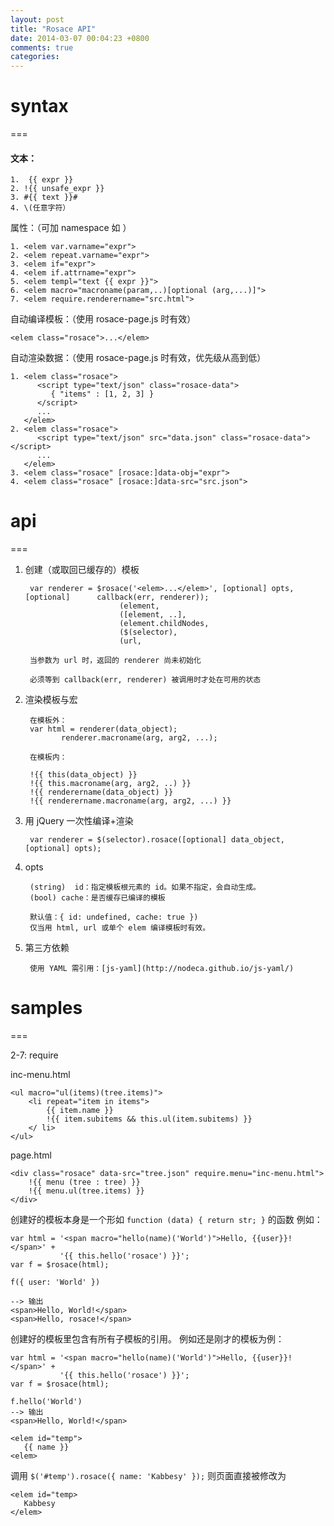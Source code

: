 ```yaml
---
layout: post
title: "Rosace API"
date: 2014-03-07 00:04:23 +0800
comments: true
categories: 
---
```

# syntax
===

#### 文本：

	1.  {{ expr }} 
	2. !{{ unsafe_expr }}
	3. #{{ text }}#
	4. \(任意字符）

属性：（可加 namespace 如 <elem rosace:if="expr">）

    1. <elem var.varname="expr">
    2. <elem repeat.varname="expr">
    3. <elem if="expr">
    4. <elem if.attrname="expr">
    5. <elem templ="text {{ expr }}">
    6. <elem macro="macroname(param,..)[optional (arg,...)]">
    7. <elem require.renderername="src.html">

自动编译模板：（使用 rosace-page.js 时有效）

    <elem class="rosace">...</elem>

自动渲染数据：（使用 rosace-page.js 时有效，优先级从高到低）

    1. <elem class="rosace">
          <script type="text/json" class="rosace-data">
             { "items" : [1, 2, 3] }
          </script>
          ...
       </elem>
    2. <elem class="rosace">
          <script type="text/json" src="data.json" class="rosace-data"></script>
          ...
       </elem>
    3. <elem class="rosace" [rosace:]data-obj="expr">
    4. <elem class="rosace" [rosace:]data-src="src.json">



# api
===

1. 创建（或取回已缓存的）模板

		var renderer = $rosace('<elem>...</elem>', [optional] opts, [optional] 		callback(err, renderer));
                            (element,
                            ([element, ..],
                            (element.childNodes,
                            ($(selector),
                            (url,
   
  		当参数为 url 时，返回的 renderer 尚未初始化
  
  		必须等到 callback(err, renderer) 被调用时才处在可用的状态

2. 渲染模板与宏

		在模板外：
	    var html = renderer(data_object);
               renderer.macroname(arg, arg2, ...);

    	在模板内：
  
		!{{ this(data_object) }}
    	!{{ this.macroname(arg, arg2, ..) }}
	    !{{ renderername(data_object) }}
    	!{{ renderername.macroname(arg, arg2, ...) }}

3. 用 jQuery 一次性编译+渲染
		
		var renderer = $(selector).rosace([optional] data_object, [optional] opts);
		

4. opts 

		(string)  id：指定模板根元素的 id。如果不指定，会自动生成。
		(bool) cache：是否缓存已编译的模板

		默认值：{ id: undefined, cache: true })
		仅当用 html, url 或单个 elem 编译模板时有效。

5. 第三方依赖

  		使用 YAML 需引用：[js-yaml](http://nodeca.github.io/js-yaml/)



# samples
===


2-7: require

inc-menu.html

	<ul macro="ul(items)(tree.items)">
	    <li repeat="item in items">
	        {{ item.name }}
	        !{{ item.subitems && this.ul(item.subitems) }}
	    </ li>
	</ul>

page.html

	<div class="rosace" data-src="tree.json" require.menu="inc-menu.html">
	    !{{ menu (tree : tree) }}
	    !{{ menu.ul(tree.items) }}
	</div>




创建好的模板本身是一个形如 `function (data) { return str; }` 的函数
例如：

	var html = '<span macro="hello(name)('World')">Hello, {{user}}!</span>' +
	           '{{ this.hello('rosace') }}';
	var f = $rosace(html);

	f({ user: 'World' })

	--> 输出
	<span>Hello, World!</span>
	<span>Hello, rosace!</span>

创建好的模板里包含有所有子模板的引用。
例如还是刚才的模板为例：

	var html = '<span macro="hello(name)('World')">Hello, {{user}}!</span>' +
	           '{{ this.hello('rosace') }}';
	var f = $rosace(html);

	f.hello('World')
	--> 输出
	<span>Hello, World!</span>

	<elem id="temp">
	   {{ name }}
	<elem>

调用 `$('#temp').rosace({ name: 'Kabbesy' });`
则页面直接被修改为

	<elem id="temp>
	   Kabbesy
	</elem>